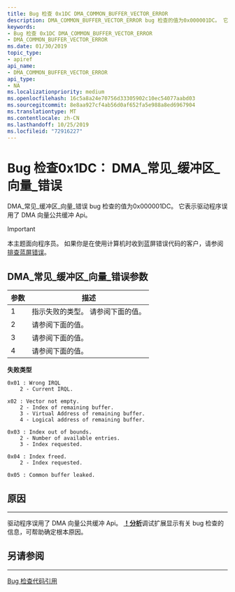```yaml
---
title: Bug 检查 0x1DC DMA_COMMON_BUFFER_VECTOR_ERROR
description: DMA_COMMON_BUFFER_VECTOR_ERROR bug 检查的值为0x000001DC。 它表示驱动程序误用了 DMA 向量公共缓冲 Api。
keywords:
- Bug 检查 0x1DC DMA_COMMON_BUFFER_VECTOR_ERROR
- DMA_COMMON_BUFFER_VECTOR_ERROR
ms.date: 01/30/2019
topic_type:
- apiref
api_name:
- DMA_COMMON_BUFFER_VECTOR_ERROR
api_type:
- NA
ms.localizationpriority: medium
ms.openlocfilehash: 16c5a8a24e70756d33305902c10ec54077aabd03
ms.sourcegitcommit: 8e8aa927cf4ab56d0af652fa5e988a8ed6967904
ms.translationtype: MT
ms.contentlocale: zh-CN
ms.lasthandoff: 10/25/2019
ms.locfileid: "72916227"
---
```

# <a name="bug-check-0x1dc-dma_common_buffer_vector_error"></a>Bug 检查0x1DC： DMA\_常见\_缓冲区\_向量\_错误

DMA\_常见\_缓冲区\_向量\_错误 bug 检查的值为0x000001DC。 它表示驱动程序误用了 DMA 向量公共缓冲 Api。

> [!IMPORTANT]
> 本主题面向程序员。 如果你是在使用计算机时收到蓝屏错误代码的客户，请参阅[排查蓝屏错误](https://www.windows.com/stopcode)。

 

## <a name="dma_common_buffer_vector_error-parameters"></a>DMA\_常见\_缓冲区\_向量\_错误参数

|参数|描述|
|-------- |---------- |
|1| 指示失败的类型。 请参阅下面的值。|
|2| 请参阅下面的值。 |
|3| 请参阅下面的值。 |
|4| 请参阅下面的值。 |

**失败类型**

```text
0x01 : Wrong IRQL
    2 - Current IRQL.

x02 : Vector not empty.
    2 - Index of remaining buffer.
    3 - Virtual Address of remaining buffer.
    4 - Logical address of remaining buffer.

0x03 : Index out of bounds.
    2 - Number of available entries.
    3 - Index requested.

0x04 : Index freed.
    2 - Index requested.

0x05 : Common buffer leaked.
```

## <a name="cause"></a>原因
-----

驱动程序误用了 DMA 向量公共缓冲 Api。 [ **！分析**](https://docs.microsoft.com/windows-hardware/drivers/debugger/-analyze)调试扩展显示有关 bug 检查的信息，可帮助确定根本原因。

## <a name="see-also"></a>另请参阅
----------

[Bug 检查代码引用](bug-check-code-reference2.md)

